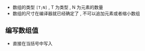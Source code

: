 - 数组的类型 `[T;N]` , T 为类型 , N 为元素的数量 
- 数组的尺寸在编译器就已经确定了 , 不可以追加元素或者缩小数组

## 编写数组值

- 直接在当括号中写入

```rust

```